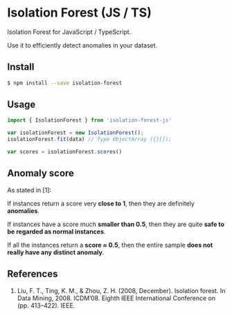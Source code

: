 # Isolation Forest (JS / TS)
Isolation Forest for JavaScript / TypeScript.

Use it to efficiently detect anomalies in your dataset.

## Install

```sh
$ npm install --save isolation-forest
```

## Usage

```javascript
import { IsolationForest } from 'isolation-forest-js'

var isolationForest = new IsolationForest();
isolationForest.fit(data) // Type ObjectArray ({}[]); 

var scores = isolationForest.scores()
```

## Anomaly score

As stated in [1]:

If instances return a score very **close to 1**, then they are definitely **anomalies**.

If instances have a score much **smaller than 0.5**, then they are quite **safe to be regarded as normal instances**.

If all the instances return a **score ≈ 0.5**, then the entire sample **does not really have any distinct anomaly**.


## References

1. Liu, F. T., Ting, K. M., & Zhou, Z. H. (2008, December). Isolation forest. In Data Mining, 2008. ICDM’08. Eighth IEEE International Conference on (pp. 413–422). IEEE.

